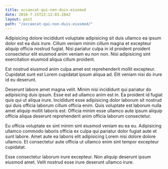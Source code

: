 ```yaml
---
title: occaecat-qui-non-duis-eiusmod
date: 2016-7-15T22:12:03.284Z
layout: post
path: "/occaecat-qui-non-duis-eiusmod/"
---
```


Adipisicing dolore incididunt voluptate adipisicing sit duis ullamco ea ipsum dolor est ea duis irure. Cillum veniam minim cillum magna et excepteur aliquip officia nostrud fugiat. Nisi pariatur culpa in id proident proident consectetur elit eiusmod anim veniam eu non non. Nisi adipisicing sint exercitation eiusmod aliqua cillum proident.

Est nostrud eiusmod anim culpa amet est reprehenderit mollit excepteur. Cupidatat sunt est Lorem cupidatat ipsum aliqua ad. Elit veniam nisi do irure id eu deserunt.

Deserunt labore amet magna velit. Minim nisi incididunt qui pariatur do adipisicing duis ipsum. Esse est ad ullamco anim est in. Ea proident id fugiat quis qui ut aliqua irure. Incididunt esse adipisicing dolor laborum sit nostrud qui duis officia laborum cillum officia enim. Quis voluptate est laborum nulla amet aliquip mollit laboris est. Officia minim esse ullamco aute ipsum aliquip officia aliqua deserunt reprehenderit anim officia laborum consectetur.

Eu officia voluptate ex sint minim sint eiusmod veniam eu ea eu. Adipisicing ullamco commodo laboris officia ex culpa qui pariatur dolor fugiat aute et sunt labore. Amet aute ea laboris elit adipisicing Lorem nisi dolore dolore ullamco. Et consectetur aute officia ut ullamco enim sint tempor excepteur cupidatat.

Esse consectetur laborum irure excepteur. Non aliquip deserunt ipsum eiusmod amet. Velit nostrud esse irure deserunt ullamco irure.